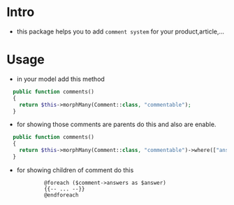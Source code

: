 # Intro

- this package helps you to add `comment system` for your product,article,...


# Usage

- in your model add this method

```php
  public function comments()
  {
    return $this->morphMany(Comment::class, "commentable");
  }
```

- for showing those comments are parents do this and also are enable.

```php
  public function comments()
  {
    return $this->morphMany(Comment::class, "commentable")->where(["answer_id" => 0, 'status' => 1]);
  }
```

- for showing children of comment do this

```blade
            @foreach ($comment->answers as $answer)
            {{-- ... --}}
            @endforeach
```


